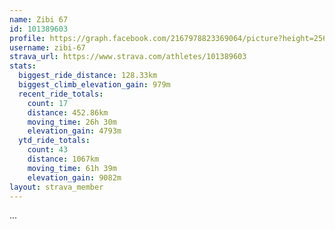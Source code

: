 ```yaml
---
name: Zibi 67
id: 101389603
profile: https://graph.facebook.com/2167978823369064/picture?height=256&width=256
username: zibi-67
strava_url: https://www.strava.com/athletes/101389603
stats:
  biggest_ride_distance: 128.33km
  biggest_climb_elevation_gain: 979m
  recent_ride_totals:
    count: 17
    distance: 452.86km
    moving_time: 26h 30m
    elevation_gain: 4793m
  ytd_ride_totals:
    count: 43
    distance: 1067km
    moving_time: 61h 39m
    elevation_gain: 9082m
layout: strava_member
--- 
```

...
